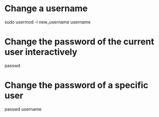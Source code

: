# Change a username
sudo usermod -l new_username username

# Change the password of the current user interactively
passwd

# Change the password of a specific user
passwd username


